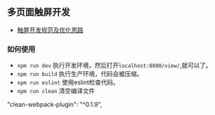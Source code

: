 ## 多页面触屏开发

* [触屏开发规范及优化思路](https://github.com/94dreamer/Note/tree/master/触屏开发规范及优化思路)


### 如何使用

* `npm run dev` 执行开发环境，然后打开`localhost:8080/view/`,就可以了。
* `npm run build` 执行生产环境，代码会被压缩。
* `npm run eslint` 使用eslint检查代码。
* `npm run clean` 清空编译文件


"clean-webpack-plugin": "^0.1.9",